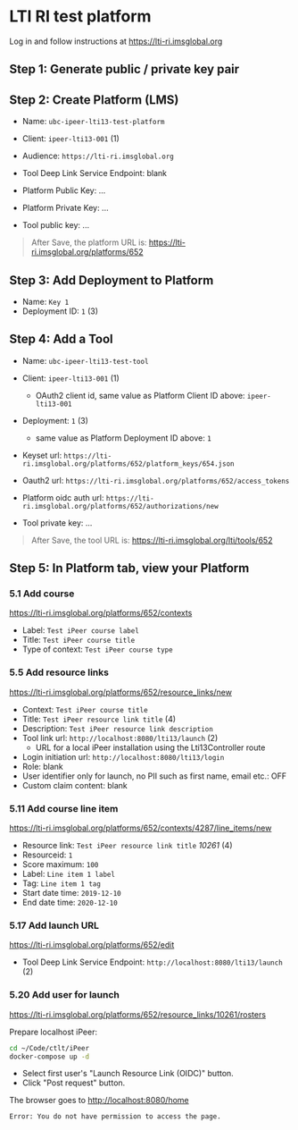 # LTI RI test platform

Log in and follow instructions at <https://lti-ri.imsglobal.org>

## Step 1: Generate public / private key pair

## Step 2: Create Platform (LMS)

- Name: `ubc-ipeer-lti13-test-platform`
- Client: `ipeer-lti13-001` (1)
- Audience: `https://lti-ri.imsglobal.org`
- Tool Deep Link Service Endpoint: blank

- Platform Public Key: ...
- Platform Private Key: ...
- Tool public key: ...

> After Save, the platform URL is: <https://lti-ri.imsglobal.org/platforms/652>

## Step 3: Add Deployment to Platform

- Name: `Key 1`
- Deployment ID: `1` (3)

## Step 4: Add a Tool

- Name: `ubc-ipeer-lti13-test-tool`
- Client: `ipeer-lti13-001` (1)
    - OAuth2 client id, same value as Platform Client ID above: `ipeer-lti13-001`
- Deployment: `1` (3)
    - same value as Platform Deployment ID above: `1`
- Keyset url: `https://lti-ri.imsglobal.org/platforms/652/platform_keys/654.json`
- Oauth2 url: `https://lti-ri.imsglobal.org/platforms/652/access_tokens`
- Platform oidc auth url: `https://lti-ri.imsglobal.org/platforms/652/authorizations/new`

- Tool private key: ...

> After Save, the tool URL is: <https://lti-ri.imsglobal.org/lti/tools/652>

## Step 5: In Platform tab, view your Platform

### 5.1 Add course

<https://lti-ri.imsglobal.org/platforms/652/contexts>

- Label: `Test iPeer course label`
- Title: `Test iPeer course title`
- Type of context: `Test iPeer course type`

### 5.5 Add resource links

<https://lti-ri.imsglobal.org/platforms/652/resource_links/new>

- Context: `Test iPeer course title`
- Title: `Test iPeer resource link title` (4)
- Description: `Test iPeer resource link description`
- Tool link url: `http://localhost:8080/lti13/launch` (2)
    - URL for a local iPeer installation using the Lti13Controller route
- Login initiation url: `http://localhost:8080/lti13/login`
- Role: blank
- User identifier only for launch, no PII such as first name, email etc.: OFF
- Custom claim content: blank

### 5.11 Add course line item

<https://lti-ri.imsglobal.org/platforms/652/contexts/4287/line_items/new>

- Resource link: `Test iPeer resource link title` _10261_ (4)
- Resourceid: `1`
- Score maximum: `100`
- Label: `Line item 1 label`
- Tag: `Line item 1 tag`
- Start date time: `2019-12-10`
- End date time: `2020-12-10`

### 5.17 Add launch URL

<https://lti-ri.imsglobal.org/platforms/652/edit>

- Tool Deep Link Service Endpoint: `http://localhost:8080/lti13/launch` (2)

### 5.20 Add user for launch

<https://lti-ri.imsglobal.org/platforms/652/resource_links/10261/rosters>

Prepare localhost iPeer:

```bash
cd ~/Code/ctlt/iPeer
docker-compose up -d
```

- Select first user's "Launch Resource Link (OIDC)" button.
- Click "Post request" button.

The browser goes to <http://localhost:8080/home>

```
Error: You do not have permission to access the page.
```
